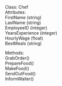 Class: Chef  
  Attributes:  
    FirstName (string)  
    LastName (string)  
    EmployeeID (integer)  
    YearsExperience (integer)  
    HourlyWage (float)  
    BestMeals (string)  

  Methods:  
    GrabOrder()  
    PrepareFood()  
    MakeFood()  
    SendOutFood()  
    InformWaiter()  
